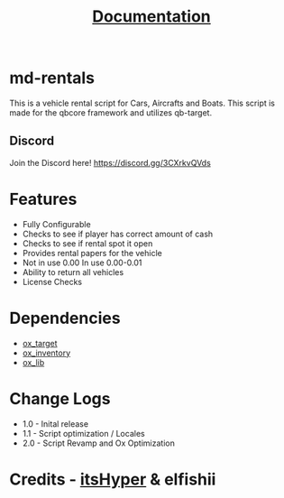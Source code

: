<div align='center'><h1><a href='https://xviperag.gitbook.io/morningstar-development/free-releases/rentals'>Documentation</a></h3></div>
<br>

# md-rentals
This is a vehicle rental script for Cars, Aircrafts and Boats. This script is made for the qbcore framework and utilizes qb-target.

## Discord

Join the Discord here! https://discord.gg/3CXrkvQVds

# Features
- Fully Configurable
- Checks to see if player has correct amount of cash
- Checks to see if rental spot it open
- Provides rental papers for the vehicle
- Not in use 0.00 In use 0.00-0.01
- Ability to return all vehicles 
- License Checks

# Dependencies 
- [ox_target](https://github.com/overextended/ox_target)
- [ox_inventory](https://github.com/overextended/ox_inventory/releases)
- [ox_lib](https://github.com/overextended/ox_lib/releases)

# Change Logs
- 1.0 - Inital release
- 1.1 - Script optimization / Locales
- 2.0 - Script Revamp and Ox Optimization

# Credits - [itsHyper](https://github.com/itsHyper) & elfishii 
